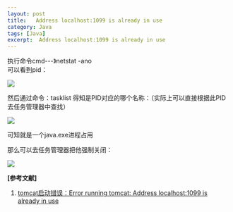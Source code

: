 ```yaml
---
layout: post
title:   Address localhost:1099 is already in use
category: Java
tags: [Java]
excerpt:  Address localhost:1099 is already in use
---
```


执行命令cmd---》netstat -ano   
可以看到pid：

![](https://img-blog.csdn.net/20170830164238227?watermark/2/text/aHR0cDovL2Jsb2cuY3Nkbi5uZXQvbWFveXVhbm1pbmcwODA2/font/5a6L5L2T/fontsize/400/fill/I0JBQkFCMA==/dissolve/70/gravity/Center)

然后通过命令：tasklist   得知是PID对应的哪个名称：（实际上可以直接根据此PID去任务管理器中查找）

![](https://img-blog.csdn.net/20170830164409107?watermark/2/text/aHR0cDovL2Jsb2cuY3Nkbi5uZXQvbWFveXVhbm1pbmcwODA2/font/5a6L5L2T/fontsize/400/fill/I0JBQkFCMA==/dissolve/70/gravity/Center)


可知就是一个java.exe进程占用

那么可以去任务管理器把他强制关闭：

![](https://img-blog.csdn.net/20170830164652693?watermark/2/text/aHR0cDovL2Jsb2cuY3Nkbi5uZXQvbWFveXVhbm1pbmcwODA2/font/5a6L5L2T/fontsize/400/fill/I0JBQkFCMA==/dissolve/70/gravity/Center)

**[参考文献]**

1. [tomcat启动错误：Error running tomcat: Address localhost:1099 is already in use](https://blog.csdn.net/maoyuanming0806/article/details/77718481 "tomcat启动错误：Error running tomcat: Address localhost:1099 is already in use")